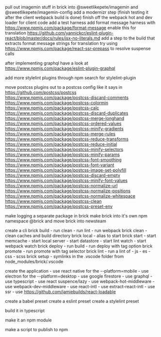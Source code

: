 

pull out imagemin stuff in brick into @sweetlikepete/imagemin and @sweetlikepete/imagemin-config
add a modernizr step (finish testing it after the client webpack build is done)
finish off the webpack hot and dev loader for client code
add a test harness
add format message harness with https://www.npmjs.com/package/format-message
enable this for translation https://github.com/yannickcr/eslint-plugin-react/blob/master/docs/rules/jsx-no-literals.md
add a step to the build that extracts format message strings for translation
try using https://www.npmjs.com/package/react-ssr-prepass to resolve suspense calls

after implementing graphql have a look at https://www.npmjs.com/package/eslint-plugin-graphql

add more stylelint plugins through npm search for stylelint-plugin

move postcss plugins out to a postcss config like it says in https://github.com/postcss/postcss
https://www.npmjs.com/package/postcss-discard-comments
https://www.npmjs.com/package/postcss-colormin
https://www.npmjs.com/package/postcss-calc
https://www.npmjs.com/package/postcss-discard-duplicates
https://www.npmjs.com/package/postcss-merge-longhand
https://www.npmjs.com/package/postcss-ordered-values
https://www.npmjs.com/package/postcss-minify-gradients
https://www.npmjs.com/package/postcss-merge-rules
https://www.npmjs.com/package/postcss-reduce-transforms
https://www.npmjs.com/package/postcss-reduce-initial
https://www.npmjs.com/package/postcss-minify-selectors
https://www.npmjs.com/package/postcss-minify-params
https://www.npmjs.com/package/postcss-font-smoothing
https://www.npmjs.com/package/postcss-font-variant
https://www.npmjs.com/package/postcss-image-set-polyfill
https://www.npmjs.com/package/postcss-discard-empty
https://www.npmjs.com/package/postcss-minify-font-values
https://www.npmjs.com/package/postcss-normalize-url
https://www.npmjs.com/package/postcss-normalize-positions
https://www.npmjs.com/package/postcss-normalize-whitespace
https://www.npmjs.com/package/postcss-clean
https://www.npmjs.com/package/postcss-preset-env

make logging a separate package in brick
make brick into it's own npm namespace @brick and move brick into newsteam

create a cli
    brick build
        - run clean
        - run lint
        - run webpack
    brick clean
        - clean caches and build directory
    brick local
        - alias to start
    brick start
        - start memcache
        - start local server
        - start datastore
        - start lint watch
        - start webpack watch
    brick deploy
        - run build
        - run deploy with tag option
    brick promote
        - run promote with tag selector
    brick lint
        - run a lint of
            - js
            - es
            - css
            - scss
    brick setup
        - symlinks in the .vscode folder from node_modules/brick/.vscode

create the application
    - use react native for the --platform=mobile
    - use electron for the --platform=desktop
    - use google firestore
    - use graphql
    - use typescript
    - use react suspence/lazy
    - use webpack-hot-middleware
    - use webpack-dev-middleware
    - use react-intl
    - use extract-react-intl
    - use ssr
    - use https://github.com/jamiebuilds/react-loadable


create a babel preset
create a eslint preset
create a stylelint preset

build it in typescript

make it an npm module

make a script to publish to npm